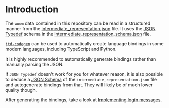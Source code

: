 # Introduction

The `wowm` data contained in this repository can be read in a structured manner from the [intermediate_representation.json](https://github.com/gtker/wow_messages/blob/main/intermediate_representation.json) file.
It uses the [JSON Typedef](https://jsontypedef.com/) schema in the [intermediate_representation_schema.json](https://github.com/gtker/wow_messages/blob/main/intermediate_representation_schema.json) file.

[`jtd-codegen`](https://github.com/jsontypedef/json-typedef-codegen) can be used to automatically create language bindings in some modern languages, including TypeScript and Python.

It is highly recommended to automatically generate bindings rather than manually parsing the JSON.

If `JSON Typedef` doesn't work for you for whatever reason, it is also possible to deduce a [JSON Schema](https://json-schema.org/) of the `intermediate_representation.json` file and autogenerate bindings from that.
They will likely be of much lower quality though.

After generating the bindings, take a look at [Implementing login messages](implementing_login.md).
